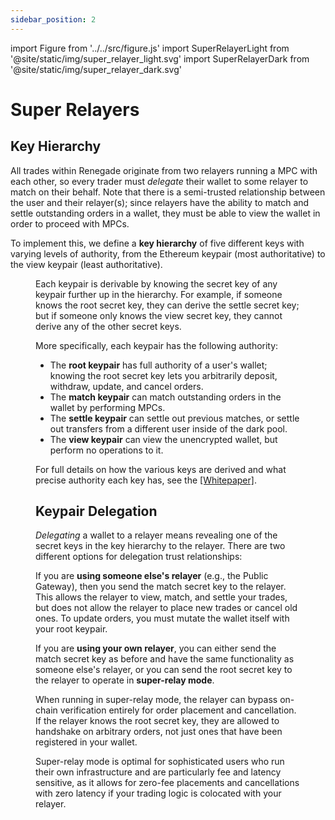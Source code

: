 ```yaml
---
sidebar_position: 2
---
```


import Figure from '../../src/figure.js'
import SuperRelayerLight from '@site/static/img/super_relayer_light.svg'
import SuperRelayerDark from '@site/static/img/super_relayer_dark.svg'

# Super Relayers

## Key Hierarchy

All trades within Renegade originate from two relayers running a MPC with each
other, so every trader must *delegate* their wallet to some relayer to match on
their behalf. Note that there is a semi-trusted relationship between the user
and their relayer(s); since relayers have the ability to match and settle
outstanding orders in a wallet, they must be able to view the wallet in order
to proceed with MPCs.

To implement this, we define a **key hierarchy** of five different keys with
varying levels of authority, from the Ethereum keypair (most authoritative) to
the view keypair (least authoritative).

<Figure
  LightImage={SuperRelayerLight}
  DarkImage={SuperRelayerDark}
  isSvg={true}
  caption=""
  width="60%"
/>

Each keypair is derivable by knowing the secret key of any keypair further up
in the hierarchy. For example, if someone knows the root secret key, they can
derive the settle secret key; but if someone only knows the view secret key,
they cannot derive any of the other secret keys.

More specifically, each keypair has the following authority:
- The **root keypair** has full authority of a user's wallet; knowing the root
  secret key lets you arbitrarily deposit, withdraw, update, and cancel orders.
- The **match keypair** can match outstanding orders in the wallet by
  performing MPCs.
- The **settle keypair** can settle out previous matches, or settle out
  transfers from a different user inside of the dark pool.
- The **view keypair** can view the unencrypted wallet, but perform no
  operations to it.

For full details on how the various keys are derived and what precise authority
each key has, see the [[Whitepaper]](/getting-started/whitepaper).

## Keypair Delegation

*Delegating* a wallet to a relayer means revealing one of the secret
keys in the key hierarchy to the relayer. There are two different options for
delegation trust relationships:

If you are **using someone else's relayer** (e.g., the Public Gateway), then
you send the match secret key to the relayer. This allows the relayer to view,
match, and settle your trades, but does not allow the relayer to place new
trades or cancel old ones. To update orders, you must mutate the wallet itself
with your root keypair.

If you are **using your own relayer**, you can either send the match secret key
as before and have the same functionality as someone else's relayer, or you can
send the root secret key to the relayer to operate in **super-relay mode**.

When running in super-relay mode, the relayer can bypass on-chain verification
entirely for order placement and cancellation. If the relayer knows the root
secret key, they are allowed to handshake on arbitrary orders, not just ones
that have been registered in your wallet.

Super-relay mode is optimal for sophisticated users who run their own
infrastructure and are particularly fee and latency sensitive, as it allows for
zero-fee placements and cancellations with zero latency if your trading logic
is colocated with your relayer.
